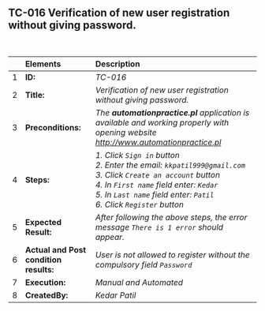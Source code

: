 ## TC-016 Verification of new user registration without giving password.

<br>

|     | Elements             | Description                                                                                                                           |
| :-- | :------------------- | :------------------------------------------------------------------------------------------------------------------------------------ |
| 1   | **ID:**              | _TC-016_                                                                                                                              |
| 2   | **Title:**           | _Verification of new user registration without giving password._                                                                                            |
| 3   | **Preconditions:**   | _The **automationpractice.pl** application is available and working properly with opening website http://www.automationpractice.pl_                                                         |
| 4   | **Steps:**           | _1. Click `Sign in` button <br> 2. Enter the email: `kkpatil999@gmail.com` <br> 3. Click `Create an account` button <br> 4. In `First name` field enter: `Kedar` <br> 5. In `Last name` field enter: `Patil` <br> 6. Click `Register` button_                   |
| 5   | **Expected Result:** |  _After following the above steps, the error message `There is 1 error` should appear._  |
| 6   | **Actual and Post condition results:** | _User is not allowed to register without the compulsory field `Password`_                                                                  |
| 7   | **Execution:**       | _Manual and Automated_                                                                                                                |
| 8   | **CreatedBy:**       |_Kedar Patil_      |   